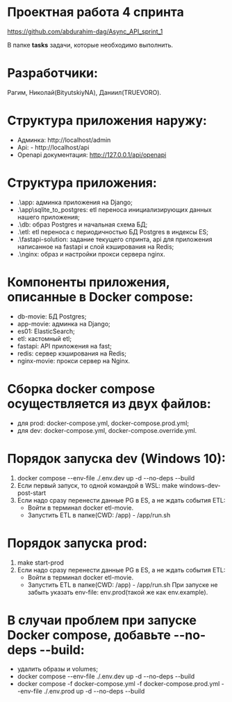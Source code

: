 # Проектная работа 4 спринта
https://github.com/abdurahim-dag/Async_API_sprint_1

В папке **tasks** задачи, которые необходимо выполнить.

# Разработчики:
Рагим, Николай(BityutskiyNA), Даниил(TRUEVORO).

# Структура приложения наружу:
- Админка: http://localhost/admin
- Api: - http://localhost/api
- Openapi документация: http://127.0.0.1/api/openapi

# Структура приложения:
- .\app: админка приложения на Django;
- .\app\sqlite_to_postgres: etl переноса инициализирующих данных нашего приложения;
- .\db: образ Postgres и начальная схема БД;
- .\etl: etl переноса с периодичностью БД Postgres в индексы ES;
- .\fastapi-solution: задание текущего спринта, api для приложения написанное на fastapi и слой кэширования на Redis;
- .\nginx: образ и настройки прокси сервера nginx. 

# Компоненты приложения, описанные в Docker compose:
- db-movie: БД Postgres;
- app-movie: админка на Django;
- es01: ElasticSearch;
- etl: кастомный etl;
- fastapi: API приложения на fast;
- redis: сервер кэширования на Redis;
- nginx-movie: прокси сервер на Nginx.

# Сборка docker compose осуществляется из двух файлов:
   - для prod: docker-compose.yml, docker-compose.prod.yml;
   - для dev:  docker-compose.yml, docker-compose.override.yml.

# Порядок запуска dev (Windows 10):
1. docker compose --env-file ./.env.dev up -d --no-deps --build
2. Если первый запуск, то одной командой в WSL: make windows-dev-post-start
3. Если надо сразу перенести данные PG в ES, а не ждать события ETL:
   - Войти в терминал docker etl-movie.
   - Запустить ETL в папке(CWD: /app) - /app/run.sh

# Порядок запуска prod:
1. make start-prod
2. Если надо сразу перенести данные PG в ES, а не ждать события ETL:
   - Войти в терминал docker etl-movie.
   - Запустить ETL в папке(CWD: /app) - /app/run.sh
При запуске не забыть указать env-file: env.prod(такой же как env.example).

# В случаи проблем при запуске Docker compose, добавьте --no-deps --build:
   - удалить образы и volumes;
   - docker compose --env-file ./.env.dev up -d --no-deps --build
   - docker compose -f docker-compose.yml -f docker-compose.prod.yml --env-file ./.env.prod up -d --no-deps --build